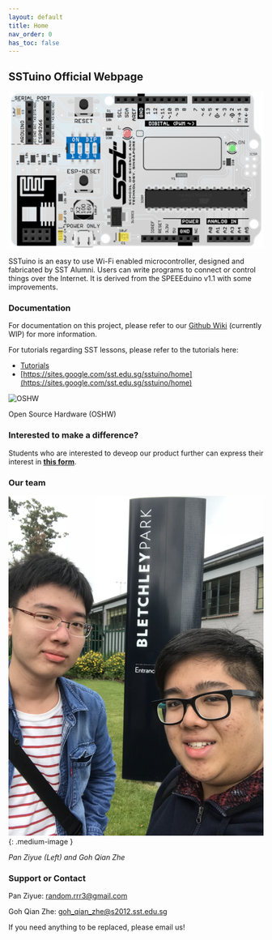 ```yaml
---
layout: default
title: Home
nav_order: 0
has_toc: false
---
```


## SSTuino Official Webpage

![Populated PCB](https://raw.githubusercontent.com/d3lta-v/SSTuino/master/Image%20Assets/SSTuino.png)

SSTuino is an easy to use Wi-Fi enabled microcontroller, designed and fabricated by SST Alumni. Users can write programs to connect or control things over the Internet. It is derived from the SPEEEduino v1.1 with some improvements.

### Documentation

For documentation on this project, please refer to our [Github Wiki](https://github.com/sammy0025/SSTuino/wiki) (currently WIP) for more information.

For tutorials regarding SST lessons, please refer to the tutorials here:

* [Tutorials](tutorials/index.md)
* [https://sites.google.com/sst.edu.sg/sstuino/home](https://sites.google.com/sst.edu.sg/sstuino/home)

![OSHW](https://www.oshwa.org/wp-content/uploads/2014/03/oshw-logo-100-px.png)

Open Source Hardware (OSHW)

### Interested to make a difference?

Students who are interested to deveop our product further can express their interest in **[this form](https://forms.gle/ntMWiXFDy3Ya1Pq5A)**.

### Our team

![The Team](https://raw.githubusercontent.com/d3lta-v/SSTuino/master/Image%20Assets/IMG_3112.jpg){: .medium-image }

*Pan Ziyue (Left) and Goh Qian Zhe*

### Support or Contact

Pan Ziyue: [random.rrr3@gmail.com](mailto:random.rrr3@gmail.com)

Goh Qian Zhe: [goh_qian_zhe@s2012.sst.edu.sg](mailto:goh_qian_zhe@s2012.sst.edu.sg)

If you need anything to be replaced, please email us!